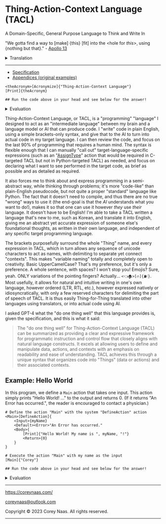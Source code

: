 # Thing-Action-Context Language (TACL)

A Domain-Specific, General Purpose Language to Think and Write In

"We gotta find a way to [make] \{this\} [fit] into the \<hole for *this*\>, using \{nothing but that\}." - [Apollo 13](https://www.youtube.com/watch?v=ry55--J4_VQ)

<details>
  <summary>Translation</summary>

<hole-for-*this*> is [Make-fit-into] with {this, nothing-but-that}

</details> 

---

- [Specification](specification.md)
- [Appendices (original examples)](appendices.md)

```
<theAcronym>[Acronymize]{"Thing-Action-Context Language"}
[Print]{theAcronym}

## Run the code above in your head and see below for the answer!
```
<details>
  <summary>Evaluation</summary>

```
# As output in the command line of your brain:
# > TACL
```

</details> 

Thing-Action-Context Language, or TACL, is a "programming" "language" I designed to act as an "intermediate language" between my brain and a language model or AI that can produce code. I "write" code in plain English, using a simple brackets-only syntax, and give that to the AI to turn into actual code in my target language. I can then review the code, and focus on the last 90% of programming that requires a human mind. The syntax is flexible enough that I can manually "call out" target-language-specific expressions (such as an "[AssignType](/examples/tacling_c_pointers.tacl)" action that would be required in C-targeted TACL but not in Python-targeted TACL) as needed, and focus on declaring what I want to see performed in the target code, as brief as possible and as detailed as required.

It also forces me to think about and express programming in a semi-abstract way, while thinking through problems; it's more "code-like" than plain-English pseudocode, but not quite a proper "standard" language like Python. The fact that it doesn't need to compile, and thus there are no true "wrong" ways to use it (the end-goal is that the *AI* understands what you want to do!), makes it so that one can use it however *they* use *their* language. It doesn't have to be English! I'm able to take a TACL written a language that's new to me, such as Korean, and translate it into English, giving me an abstract yet accurate expression of someone else's foundational thoughts, as written in their own language, and independent of any specific target programming language.

The brackets purposefully surround the whole "Thing" name, and every expression in TACL, which in turn allows any sequence of unicode characters to act as names, with delimiting to separate yet connect "contexts". This makes "variable naming" totally and completely open to creativity. Basic UpperCamelCase? That's my preference, but it's only a preference. A whole sentence, with spaces? I won't stop you! Emojis? Sure, yeah. ONLY variations of the pointing fingers? Actually... `<👈🏠>[🔥]{⛽🕯}`. Most usefully, it allows for natural and intuitive writing in one's own language, however ordered (LTR, RTL, etc.), however expressed natively or idiosyncratically, with only a few reserved characters for delimiting the part of speech of TACL. It is thus easily Thing-for-Thing translated into other languages using translators, or into actual code using AI.

I asked GPT-4 what the "do one thing well" that this language provides is, given the specification, and this is what it said:

> The "do one thing well" for Thing-Action-Context Language (TACL) can be summarized as providing a clear and expressive framework for programmatic instruction and control flow that closely aligns with natural language constructs. It excels at allowing users to define and manipulate data, actions, and contexts with an emphasis on readability and ease of understanding. TACL achieves this through a unique syntax that organizes code into "Things" (data or actions) and their associated contexts.

## Example: Hello World

In this program, we define a `Main` action that takes one input. This action simply prints "Hello World! ..." to the output and returns 0. (If it returns "An Error has occurred.", the reader is encouraged to contact a physician.)

```TACL
# Define the action "Main" with the system "DefineAction" action
<Main>[DefineAction]{
	<Input>{myName}
	<Default><Error>"An Error has occurred."
	<Body>{
		[Print]{"Hello World! My name is ", myName, "!"}
		<Return>{0}
	}
}

# Execute the action "Main" with my name as the input
[Main]{"Corey"}

## Run the code above in your head and see below for the answer!
```

<details>
  <summary>Evaluation</summary>

```
# As output in the command line of your brain:
> Hello World! My Name is Corey!
```

</details> 

---

https://coreynaas.com/

coreynaas@outlook.com

Copyright © 2023 Corey Naas. All rights reserved.

---